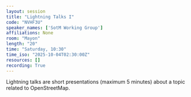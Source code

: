 ```yaml
---
layout: session
title: "Lightning Talks I"
code: "NVHF3U"
speaker_names: ['SotM Working Group']
affiliations: None
room: "Mayon"
length: "20"
time: "Saturday, 10:30"
time_iso: "2025-10-04T02:30:00Z"
resources: []
recording: True
---
```


Lightning talks are short presentations (maximum 5 minutes) about a topic related to OpenStreetMap.

